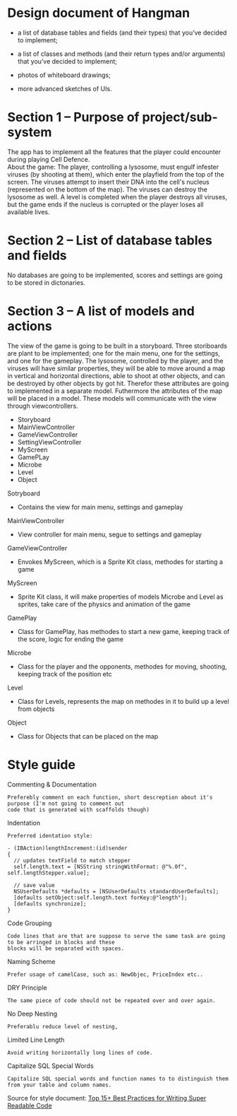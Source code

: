 Design document of Hangman
=============

- a list of database tables and fields (and their types) that you’ve decided to implement;

- a list of classes and methods (and their return types and/or arguments) that you’ve decided to implement;

- photos of whiteboard drawings;

- more advanced sketches of UIs.

# Section 1 – Purpose of project/sub-system
The app has to implement all the features that the player could encounter during playing Cell Defence.
<br>About the game:
The player, controlling a lysosome, must engulf infester viruses (by shooting at them),
which enter the playfield from the top of the screen.
The viruses attempt to insert their DNA into the cell's nucleus (represented on the bottom of the map).
The viruses can destroy the lysosome as well. A level is completed when the player destroys all viruses,
but the game ends if the nucleus is corrupted or the player loses all available lives.

# Section 2 – List of database tables and fields

No databases are going to be implemented, scores and settings are going to be stored in dictonaries.
    
# Section 3 – A list of models and actions

The view of the game is going to be built in a storyboard. Three storiboards are plant to be implemented;
one for the main menu, one for the settings, and one for the gameplay. The lysosome, controlled by the player,
and the viruses will have similar properties, they will be able to move around a map in vertical and
horizontal directions, able to shoot at other objects, and can be destroyed by other objects by got hit.
Therefor these attributes are going to implemented in a separate model. Futhermore the attributes of the map will be
placed in a model. These models will communicate with the view through viewcontrollers.

<ul>
<li>Storyboard</li>
<li>MainViewController</li>
<li>GameViewController</li>
<li>SettingViewController</li>
<li>MyScreen</li>
<li>GamePLay</li>
<li>Microbe</li>
<li>Level</li>
<li>Object</li>
</ul>

Sotryboard
<ul>
<li>Contains the view for main menu, settings and gameplay</li>
</ul>

MainViewController
<ul>
<li>View controller for main menu, segue to settings and gameplay</li>
</ul>

GameViewController
<ul>
<li>Envokes MyScreen, which is a Sprite Kit class, methodes for starting a game</li>
</ul>

MyScreen
<ul>
<li>Sprite Kit class, it will make properties of models Microbe and Level as sprites, take care of the physics and animation
of the game</li>
</ul>

GamePlay
<ul>
<li>Class for GamePlay, has methodes to start a new game, keeping track of the score, logic for ending the game</li>
</ul>

Microbe
<ul>
<li>Class for the player and the opponents, methodes for moving, shooting, keeping track of the position etc</li>
</ul>

Level
<ul>
<li>Class for Levels, represents the map on methodes in it to build up a level from objects</li>
</ul>

Object
<ul>
<li>Class for Objects that can be placed on the map</li>
</ul>

# Style guide

Commenting & Documentation

    Preferebly comment on each function, short descreption about it's purpose (I'm not going to comment out
    code that is generated with scaffolds though)

Indentation

    Preferred identation style:

    - (IBAction)lengthIncrement:(id)sender
    {
      // updates textField to match stepper
      self.length.text = [NSString stringWithFormat: @"%.0f", self.lengthStepper.value];
    
      // save value
      NSUserDefaults *defaults = [NSUserDefaults standardUserDefaults];
      [defaults setObject:self.length.text forKey:@"length"];
      [defaults synchronize];    
    }

Code Grouping

    Code lines that are that are suppose to serve the same task are going to be arringed in blocks and these
    blocks will be separated with spaces.

Naming Scheme
    
    Prefer usage of camelCase, such as: NewObjec, PriceIndex etc..
    
DRY Principle

    The same piece of code should not be repeated over and over again.

No Deep Nesting

    Preferablu reduce level of nesting, 

Limited Line Length

    Avoid writing horizontally long lines of code.

Capitalize SQL Special Words

    Capitalize SQL special words and function names to to distinguish them from your table and column names.
    
Source for style document:
<a href='http://net.tutsplus.com/tutorials/html-css-techniques/top-15-best-practices-for-writing-super-readable-code/'>
Top 15+ Best Practices for Writing Super Readable Code</a>
